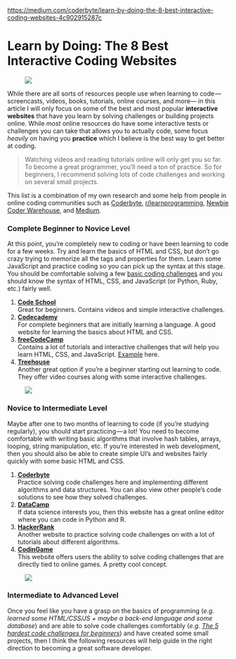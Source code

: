 <a href="https://medium.com/coderbyte/learn-by-doing-the-8-best-interactive-coding-websites-4c902915287c">https://medium.com/coderbyte/learn-by-doing-the-8-best-interactive-coding-websites-4c902915287c</a><div id="articleHeader"><h1>Learn by Doing: The 8 Best Interactive Coding Websites</h1></div><div><figure id="b39f"><div><div><div class="readableLargeImageContainer"><img src="https://cdn-images-1.medium.com/max/2000/1*SrWoIVlPjgEqweVr3ZcbwA.jpeg" /></div></figure><p id="0345">While there are all sorts of resources people use when learning to code — screencasts, videos, books, tutorials, online courses, and more— in this article I will only focus on some of the best and most popular <strong>interactive</strong> <strong>websites</strong> that have you learn by solving challenges or building projects online. While <em>most</em> online resources do have some interactive tests or challenges you can take that allows you to actually code, some focus <em>heavily</em> on having you <strong>practice</strong> which I believe is the best way to get better at coding.</p><blockquote id="b0fb">Watching videos and reading tutorials online will only get you so far. To become a great programmer, you’ll need a ton of practice. So for beginners, I recommend solving lots of code challenges and working on several small projects.</blockquote><p id="f774">This list is a combination of my own research and some help from people in online coding communities such as <a href="https://coderbyte.com/member" target="_blank">Coderbyte</a>, <a href="https://www.reddit.com/r/learnprogramming/" target="_blank">r/learnprogramming</a>, <a href="http://newbiecoderwarehouse.com/" target="_blank">Newbie Coder Warehouse</a>, and <a href="https://hackernoon.com/top-200-javascript-articles-on-medium-until-jan-2017-a0c6a1bfe094" target="_blank">Medium</a>.</p><h3 id="e371">Complete Beginner to Novice Level</h3><p id="5690">At this point, you’re completely new to coding or have been learning to code for a few weeks. Try and learn the basics of HTML and CSS, but don’t go crazy trying to memorize all the tags and properties for them. Learn some JavaScript and practice coding so you can pick up the syntax at this stage. You should be comfortable solving a few <a href="https://coderbyte.com/course/learn-javascript-in-one-week" target="_blank">basic coding challenges</a> and you should know the syntax of HTML, CSS, and JavaScript (or Python, Ruby, etc.) fairly well.</p><ol><li id="9c97"><a href="https://www.codeschool.com/" target="_blank"><strong>Code School</strong></a><br />Great for beginners. Contains videos and simple interactive challenges.</li><li id="94e6"><a href="https://www.codecademy.com/" target="_blank"><strong>Codecademy</strong></a><br />For complete beginners that are initially learning a language. A good website for learning the basics about HTML and CSS.</li><li id="2b6f"><a href="https://www.freecodecamp.org/" target="_blank"><strong>freeCodeCamp</strong></a><br />Contains a lot of tutorials and interactive challenges that will help you learn HTML, CSS, and JavaScript. <a href="https://www.freecodecamp.org/challenges/add-different-padding-to-each-side-of-an-element" target="_blank">Example</a> here.</li><li id="09a6"><a href="https://teamtreehouse.com/" target="_blank"><strong>Treehouse</strong></a><br />Another great option if you’re a beginner starting out learning to code. They offer video courses along with some interactive challenges.</li></ol><figure id="fb57"><div><div><img src="https://i.embed.ly/1/display/resize?url=https%3A%2F%2Fpbs.twimg.com%2Fprofile_images%2F864390908124348416%2F5kbwsEIV_400x400.jpg&key=a19fcc184b9711e1b4764040d3dc5c07&width=40" /></div></div></figure><h3 id="44f3">Novice to Intermediate Level</h3><p id="9687">Maybe after one to two months of learning to code (if you’re studying regularly), you should start practicing — a lot! You need to become comfortable with writing basic algorithms that involve hash tables, arrays, looping, string manipulation, etc. If you’re interested in web development, then you should also be able to create simple UI’s and websites fairly quickly with some basic HTML and CSS.</p><ol><li id="dbe4"><a href="https://coderbyte.com/" target="_blank"><strong>Coderbyte</strong></a><br />Practice solving code challenges here and implementing different algorithms and data structures. You can also view other people’s code solutions to see how they solved challenges.</li><li id="9bef"><a href="https://www.datacamp.com/" target="_blank"><strong>DataCamp</strong></a><br />If data science interests you, then this website has a great online editor where you can code in Python and R.</li><li id="95ff"><a href="https://www.hackerrank.com/" target="_blank"><strong>HackerRank</strong></a><br />Another website to practice solving code challenges on with a lot of tutorials about different algorithms.</li><li id="9ff5"><a href="https://www.codingame.com/start" target="_blank"><strong>CodinGame</strong></a><br />This website offers users the ability to solve coding challenges that are directly tied to online games. A pretty cool concept.</li></ol><figure id="5174"><div><div><img src="https://i.embed.ly/1/display/resize?url=https%3A%2F%2Fpbs.twimg.com%2Fprofile_images%2F818830103639519232%2FpTtqlO-0_400x400.jpg&key=a19fcc184b9711e1b4764040d3dc5c07&width=40" /></div></div></figure><h3 id="2406">Intermediate to Advanced Level</h3><p id="7a07">Once you feel like you have a grasp on the basics of programming (<em>e.g. learned some HTML/CSS/JS + maybe a back-end language and some database</em>) and are able to solve code challenges comfortably (<em>e.g. </em><a href="https://medium.com/coderbyte/the-5-hardest-code-challenges-for-beginners-e410da4474b" target="_blank"><em>The 5 hardest code challenges for beginners</em></a>) and have created some small projects, then I think the following resources will help guide in the right direction to becoming a great software developer.</p>